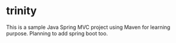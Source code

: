 # trinity
This is a sample Java Spring MVC project using Maven for learning purpose. 
Planning to add spring boot too. 